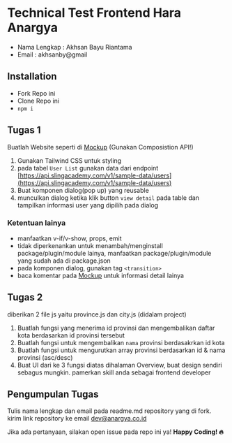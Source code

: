 # Technical Test Frontend Hara Anargya

- Nama Lengkap : Akhsan Bayu Riantama
- Email : akhsanby@gmail

## Installation

- Fork Repo ini
- Clone Repo ini
- `npm i`

## Tugas 1

Buatlah Website seperti di [Mockup](https://www.figma.com/file/YPQ5iCEvLc2CTGVSaTKD8M/Untitled?type=design&mode=design&t=VpTQHHG6PqegCa7B-0) (Gunakan Composistion API!)

1. Gunakan Tailwind CSS untuk styling
2. pada tabel `User List` gunakan data dari endpoint [https://api.slingacademy.com/v1/sample-data/users](https://api.slingacademy.com/v1/sample-data/users)
3. Buat komponen dialog(pop up) yang reusable
4. munculkan dialog ketika klik button `view detail` pada table dan tampilkan informasi user yang dipilih pada dialog

### Ketentuan lainya

- manfaatkan v-if/v-show, props, emit
- tidak diperkenankan untuk menambah/menginstall package/plugin/module lainya, manfaatkan package/plugin/module yang sudah ada di package.json
- pada komponen dialog, gunakan tag `<transition>`
- baca komentar pada [Mockup](https://www.figma.com/file/YPQ5iCEvLc2CTGVSaTKD8M/Untitled?type=design&mode=design&t=VpTQHHG6PqegCa7B-0) untuk informasi detail lainya

## Tugas 2

diberikan 2 file js yaitu province.js dan city.js (didalam project)

1. Buatlah fungsi yang menerima id provinsi dan mengembalikan daftar kota berdasarkan id provinsi tersebut
2. Buatlah fungsi untuk mengembalikan `nama` provinsi berdasakrkan id kota
3. Buatlah fungsi untuk mengurutkan array provinsi berdasarkan id & nama provinsi (asc/desc)
4. Buat UI dari ke 3 fungsi diatas dihalaman Overview, buat design sendiri sebagus mungkin. pamerkan skill anda sebagai frontend developer

## Pengumpulan Tugas

Tulis nama lengkap dan email pada readme.md repository yang di fork.
kirim link repository ke email [dev@anargya.co.id]()

Jika ada pertanyaan, silakan open issue pada repo ini ya!
<b>Happy Coding! 🔥</b>
